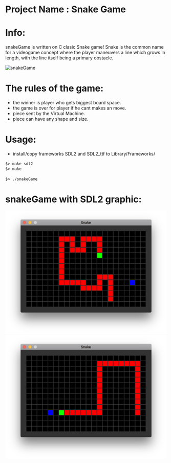 # Project Name : Snake Game

# Info:
snakeGame is written on C clasic Snake game!
Snake is the common name for a videogame concept where the player maneuvers a line which grows in length, with the line itself being a primary obstacle.

![snakeGame](/filler.gif?raw=true "snakeGame")

# The rules of the game:
 - the winner is player who gets biggest board space.
 - the game is over for player if he cant makes an move.
 - piece sent by the Virtual Machine.
 - piece can have any shape and size.

# Usage:
- install/copy frameworks SDL2 and SDL2_ttf to Library/Frameworks/
```
$> make sdl2
$> make

$> ./snakeGame
```
# snakeGame with SDL2 graphic:
![snakeGame](/snake000.png?raw=true "snakeGame")
![snakeGame](/snake001.png?raw=true "snakeGame")
